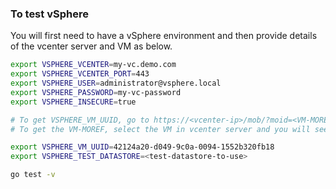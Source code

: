 ### To test vSphere

You will first need to have a vSphere environment and then provide details of the vcenter server and VM as below.

```bash
export VSPHERE_VCENTER=my-vc.demo.com
export VSPHERE_VCENTER_PORT=443
export VSPHERE_USER=administrator@vsphere.local
export VSPHERE_PASSWORD=my-vc-password
export VSPHERE_INSECURE=true

# To get VSPHERE_VM_UUID, go to https://<vcenter-ip>/mob/?moid=<VM-MOREF>&doPath=config and get the "uuid" field value
# To get the VM-MOREF, select the VM in vcenter server and you will see a string of format "VirtualMachine:vm-155" in the URL. vm-155 is the moref.

export VSPHERE_VM_UUID=42124a20-d049-9c0a-0094-1552b320fb18
export VSPHERE_TEST_DATASTORE=<test-datastore-to-use>

go test -v
```


